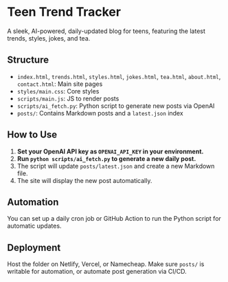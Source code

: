# Teen Trend Tracker

A sleek, AI-powered, daily-updated blog for teens, featuring the latest trends, styles, jokes, and tea.

## Structure

- `index.html`, `trends.html`, `styles.html`, `jokes.html`, `tea.html`, `about.html`, `contact.html`: Main site pages
- `styles/main.css`: Core styles
- `scripts/main.js`: JS to render posts
- `scripts/ai_fetch.py`: Python script to generate new posts via OpenAI
- `posts/`: Contains Markdown posts and a `latest.json` index

## How to Use

1. **Set your OpenAI API key as `OPENAI_API_KEY` in your environment.**
2. **Run `python scripts/ai_fetch.py` to generate a new daily post.**
3. The script will update `posts/latest.json` and create a new Markdown file.
4. The site will display the new post automatically.

## Automation

You can set up a daily cron job or GitHub Action to run the Python script for automatic updates.

## Deployment

Host the folder on Netlify, Vercel, or Namecheap. Make sure `posts/` is writable for automation, or automate post generation via CI/CD.
